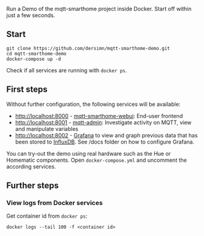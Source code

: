 Run a Demo of the mqtt-smarthome project inside Docker. Start off within just a few seconds.

## Start

    git clone https://github.com/dersimn/mqtt-smarthome-demo.git
    cd mqtt-smarthome-demo
    docker-compose up -d

Check if all services are running with `docker ps`.

## First steps

Without further configuration, the following services will be available:

- [http://localhost:8000](http://localhost:8000) - [mqtt-smarthome-webui](https://github.com/dersimn/mqtt-smarthome-webui): End-user frontend
- [http://localhost:8001](http://localhost:8001) - [mqtt-admin](https://github.com/dersimn/mqtt-admin): Investigate activity on MQTT, view and manipulate variables
- [http://localhost:8002](http://localhost:8002) - [Grafana](https://grafana.com) to view and graph previous data that has been stored to [InfluxDB](https://www.influxdata.com). See /docs folder on how to configure Grafana.

You can try-out the demo using real hardware such as the Hue or Homematic components. Open `docker-compose.yml` and uncomment the according services.

## Further steps

### View logs from Docker services

Get container id from `docker ps`:

    docker logs --tail 100 -f <container id>
